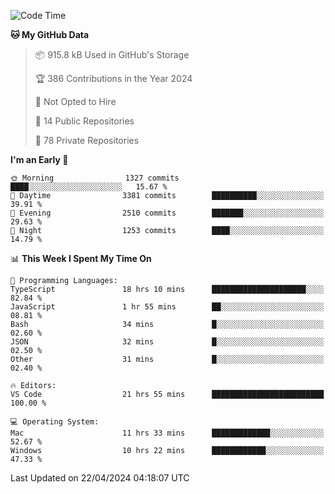 <!--START_SECTION:waka-->
![Code Time](http://img.shields.io/badge/Code%20Time-5%2C548%20hrs%207%20mins-blue)

**🐱 My GitHub Data** 

> 📦 915.8 kB Used in GitHub's Storage 
 > 
> 🏆 386 Contributions in the Year 2024
 > 
> 🚫 Not Opted to Hire
 > 
> 📜 14 Public Repositories 
 > 
> 🔑 78 Private Repositories 
 > 
**I'm an Early 🐤** 

```text
🌞 Morning                1327 commits        ████░░░░░░░░░░░░░░░░░░░░░   15.67 % 
🌆 Daytime                3381 commits        ██████████░░░░░░░░░░░░░░░   39.91 % 
🌃 Evening                2510 commits        ███████░░░░░░░░░░░░░░░░░░   29.63 % 
🌙 Night                  1253 commits        ████░░░░░░░░░░░░░░░░░░░░░   14.79 % 
```


📊 **This Week I Spent My Time On** 

```text
💬 Programming Languages: 
TypeScript               18 hrs 10 mins      █████████████████████░░░░   82.84 % 
JavaScript               1 hr 55 mins        ██░░░░░░░░░░░░░░░░░░░░░░░   08.81 % 
Bash                     34 mins             █░░░░░░░░░░░░░░░░░░░░░░░░   02.60 % 
JSON                     32 mins             █░░░░░░░░░░░░░░░░░░░░░░░░   02.50 % 
Other                    31 mins             █░░░░░░░░░░░░░░░░░░░░░░░░   02.40 % 

🔥 Editors: 
VS Code                  21 hrs 55 mins      █████████████████████████   100.00 % 

💻 Operating System: 
Mac                      11 hrs 33 mins      █████████████░░░░░░░░░░░░   52.67 % 
Windows                  10 hrs 22 mins      ████████████░░░░░░░░░░░░░   47.33 % 
```


 Last Updated on 22/04/2024 04:18:07 UTC
<!--END_SECTION:waka-->

